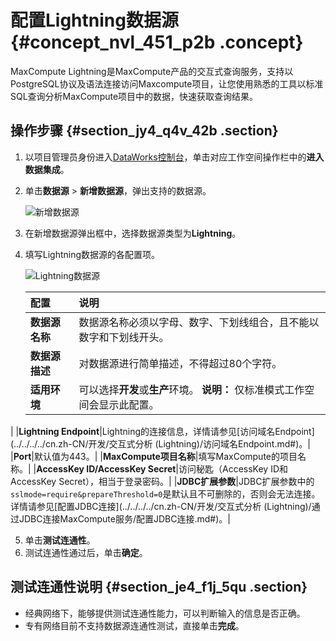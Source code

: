 # 配置Lightning数据源 {#concept_nvl_451_p2b .concept}

MaxCompute Lightning是MaxCompute产品的交互式查询服务，支持以PostgreSQL协议及语法连接访问Maxcompute项目，让您使用熟悉的工具以标准SQL查询分析MaxCompute项目中的数据，快速获取查询结果。

## 操作步骤 {#section_jy4_q4v_42b .section}

1.  以项目管理员身份进入[DataWorks控制台](https://workbench.data.aliyun.com/console)，单击对应工作空间操作栏中的**进入数据集成**。
2.  单击**数据源** \> **新增数据源**，弹出支持的数据源。

    ![新增数据源](http://static-aliyun-doc.oss-cn-hangzhou.aliyuncs.com/assets/img/16207/15635122217549_zh-CN.png)

3.  在新增数据源弹出框中，选择数据源类型为**Lightning**。
4.  填写Lightning数据源的各配置项。

    ![Lightning数据源](http://static-aliyun-doc.oss-cn-hangzhou.aliyuncs.com/assets/img/1000681/156351222152196_zh-CN.png)

    |配置|说明|
    |:-|:-|
    |**数据源名称**|数据源名称必须以字母、数字、下划线组合，且不能以数字和下划线开头。|
    |**数据源描述**|对数据源进行简单描述，不得超过80个字符。|
    |**适用环境**|可以选择**开发**或**生产**环境。 **说明：** 仅标准模式工作空间会显示此配置。

 |
    |**Lightning Endpoint**|Lightning的连接信息，详情请参见[访问域名Endpoint](../../../../cn.zh-CN/开发/交互式分析 (Lightning)/访问域名Endpoint.md#)。|
    |**Port**|默认值为443。|
    |**MaxCompute项目名称**|填写MaxCompute的项目名称。|
    |**AccessKey ID/AccessKey Secret**|访问秘匙（AccessKey ID和AccessKey Secret），相当于登录密码。|
    |**JDBC扩展参数**|JDBC扩展参数中的`sslmode=require&prepareThreshold=0`是默认且不可删除的，否则会无法连接。详情请参见[配置JDBC连接](../../../../cn.zh-CN/开发/交互式分析 (Lightning)/通过JDBC连接MaxCompute服务/配置JDBC连接.md#)。|

5.  单击**测试连通性**。
6.  测试连通性通过后，单击**确定**。

## 测试连通性说明 {#section_je4_f1j_5qu .section}

-   经典网络下，能够提供测试连通性能力，可以判断输入的信息是否正确。
-   专有网络目前不支持数据源连通性测试，直接单击**完成**。

